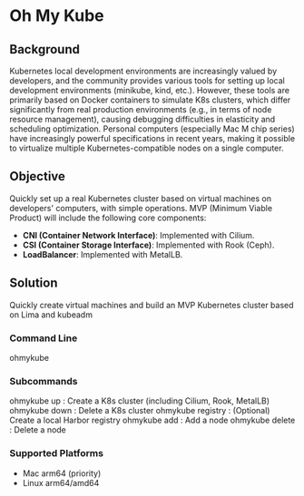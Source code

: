 # Oh My Kube
## Background
Kubernetes local development environments are increasingly valued by developers, and the community provides various tools for setting up local development environments (minikube, kind, etc.). However, these tools are primarily based on Docker containers to simulate K8s clusters, which differ significantly from real production environments (e.g., in terms of node resource management), causing debugging difficulties in elasticity and scheduling optimization.
Personal computers (especially Mac M chip series) have increasingly powerful specifications in recent years, making it possible to virtualize multiple Kubernetes-compatible nodes on a single computer.
## Objective
Quickly set up a real Kubernetes cluster based on virtual machines on developers' computers, with simple operations.
MVP (Minimum Viable Product) will include the following core components:
- **CNI (Container Network Interface)**: Implemented with Cilium.
- **CSI (Container Storage Interface)**: Implemented with Rook (Ceph).
- **LoadBalancer**: Implemented with MetalLB.

## Solution
Quickly create virtual machines and build an MVP Kubernetes cluster based on Lima and kubeadm

### Command Line
ohmykube
### Subcommands
ohmykube up : Create a K8s cluster (including Cilium, Rook, MetalLB)
ohmykube down : Delete a K8s cluster
ohmykube registry : (Optional) Create a local Harbor registry
ohmykube add : Add a node
ohmykube delete : Delete a node
### Supported Platforms
- Mac arm64 (priority)
- Linux arm64/amd64
